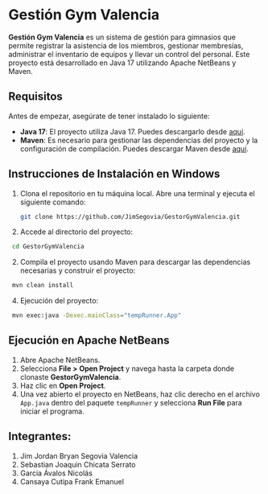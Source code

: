 # Gestión Gym Valencia

**Gestión Gym Valencia** es un sistema de gestión para gimnasios que permite registrar la asistencia de los miembros, gestionar membresías, administrar el inventario de equipos y llevar un control del personal. Este proyecto está desarrollado en Java 17 utilizando Apache NetBeans y Maven.

## Requisitos

Antes de empezar, asegúrate de tener instalado lo siguiente:

- **Java 17**: El proyecto utiliza Java 17. Puedes descargarlo desde [aquí](https://www.oracle.com/java/technologies/javase-jdk17-downloads.html).
- **Maven**: Es necesario para gestionar las dependencias del proyecto y la configuración de compilación. Puedes descargar Maven desde [aquí](https://maven.apache.org/download.cgi).

## Instrucciones de Instalación en Windows

1. Clona el repositorio en tu máquina local. Abre una terminal y ejecuta el siguiente comando:

   ```bash
   git clone https://github.com/JimSegovia/GestorGymValencia.git
   ```

2. Accede al directorio del proyecto:

  ```bash
   cd GestorGymValencia
   ```

2. Compila el proyecto usando Maven para descargar las dependencias necesarias y construir el proyecto:

  ```bash
   mvn clean install
   ```

4. Ejecución del proyecto:

  ```bash
   mvn exec:java -Dexec.mainClass="tempRunner.App"
   ```
## Ejecución en Apache NetBeans

1. Abre Apache NetBeans.
2. Selecciona **File > Open Project** y navega hasta la carpeta donde clonaste **GestorGymValencia**.
3. Haz clic en **Open Project**.
4. Una vez abierto el proyecto en NetBeans, haz clic derecho en el archivo `App.java` dentro del paquete `tempRunner` y selecciona **Run File** para iniciar el programa.

## Integrantes:

1. Jim Jordan Bryan Segovia Valencia
2. Sebastian Joaquin Chicata Serrato
3. Garcia Ávalos Nicolás
4. Cansaya Cutipa Frank Emanuel
